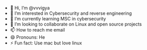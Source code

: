 - 👋 Hi, I’m @vvvigya
- 👀 I’m interested in Cybersecurity and reverse engineering
- 🌱 I’m currently learning MSC in cybersecurity
- 💞️ I’m looking to collaborate on Linux and open source projects 
- 📫 How to reach me email
- 😄 Pronouns: He
- ⚡ Fun fact: Use mac but love linux

<!---
vvvigya/vvvigya is a ✨ special ✨ repository because its `README.md` (this file) appears on your GitHub profile.
You can click the Preview link to take a look at your changes.
--->
